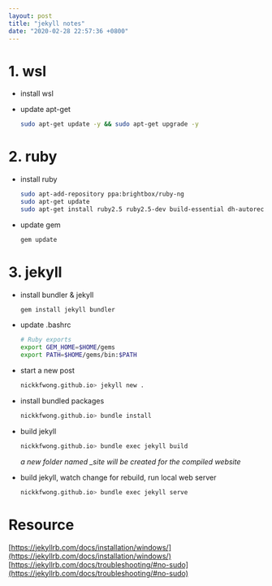 ```yaml
---
layout: post
title: "jekyll notes"
date: "2020-02-28 22:57:36 +0800"
---
```

# 1. wsl
- install wsl
- update apt-get

    ```bash
    sudo apt-get update -y && sudo apt-get upgrade -y
    ```

# 2. ruby
- install ruby

    ```bash
    sudo apt-add-repository ppa:brightbox/ruby-ng
    sudo apt-get update
    sudo apt-get install ruby2.5 ruby2.5-dev build-essential dh-autoreconf
    ```

- update gem

    ```bash
    gem update
    ```

# 3. jekyll
- install bundler & jekyll

    ```bash
    gem install jekyll bundler
    ```

- update .bashrc

    ```bash
    # Ruby exports
    export GEM_HOME=$HOME/gems
    export PATH=$HOME/gems/bin:$PATH
    ```
- start a new post

    ```bash
    nickkfwong.github.io> jekyll new .
    ```

- install bundled packages

    ```bash
    nickkfwong.github.io> bundle install
    ```

- build jekyll

    ```bash
    nickkfwong.github.io> bundle exec jekyll build
    ```
    *a new folder named _site will be created for the compiled website*

- build jekyll, watch change for rebuild, run local web server

    ```bash
    nickkfwong.github.io> bundle exec jekyll serve
    ```

# Resource
[https://jekyllrb.com/docs/installation/windows/](https://jekyllrb.com/docs/installation/windows/)
[https://jekyllrb.com/docs/troubleshooting/#no-sudo](https://jekyllrb.com/docs/troubleshooting/#no-sudo)
